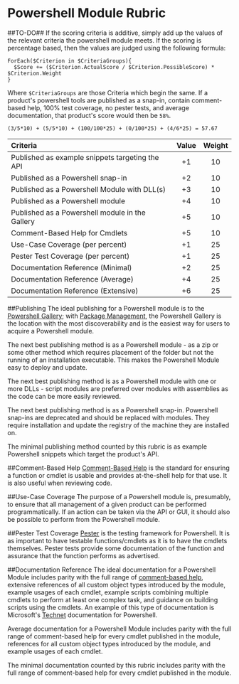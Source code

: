 # Powershell Module Rubric

##TO-DO##
If the scoring criteria is additive, simply add up the values of the relevant criteria the powershell module meets.
If the scoring is percentage based, then the values are judged using the following formula:

```Posh
ForEach($Criterion in $CriteriaGroups){
  $Score += ($Criterion.ActualScore / $Criterion.PossibleScore) * $Criterion.Weight
}
```

Where `$CriteriaGroups` are those Criteria which begin the same. If a product's powershell tools are published as a snap-in, contain comment-based help, 100% test coverage, no pester tests, and average documentation, that product's score would then be `58%`.
```
(3/5*10) + (5/5*10) + (100/100*25) + (0/100*25) + (4/6*25) = 57.67
```

| Criteria                                        | Value | Weight |
|:------------------------------------------------|:-----:|:------:|
| Published as example snippets targeting the API | +1    | 10     |
| Published as a Powershell snap-in               | +2    | 10     |
| Published as a Powershell Module with DLL(s)    | +3    | 10     |
| Published as a Powershell module                | +4    | 10     |
| Published as a Powershell module in the Gallery | +5    | 10     |
| Comment-Based Help for Cmdlets                  | +5    | 10     |
| Use-Case Coverage (per percent)                 | +1    | 25     |
| Pester Test Coverage (per percent)              | +1    | 25     |
| Documentation Reference (Minimal)               | +2    | 25     |
| Documentation Reference (Average)               | +4    | 25     |
| Documentation Reference (Extensive)             | +6    | 25     |

##Publishing
The ideal publishing for a Powershell module is to the [Powershell Gallery](https://www.powershellgallery.com/); with [Package Management](https://github.com/OneGet/oneget), the Powershell Gallery is the location with the most discoverability and is the easiest way for users to acquire a Powershell module.

The next best publishing method is as a Powershell module - as a zip or some other method which requires placement of the folder but not the running of an installation executable. This makes the Powershell Module easy to deploy and update.

The next best publishing method is as a Powershell module with one or more DLLs - script modules are preferred over modules with assemblies as the code can be more easily reviewed.

The next best publishing method is as a Powershell snap-in.  Powershell snap-ins are deprecated and should be replaced with modules. They require installation and update the registry of the machine they are installed on.

The minimal publishing method counted by this rubric is as example Powershell snippets which target the product's API.

##Comment-Based Help
[Comment-Based Help](https://technet.microsoft.com/en-us/library/hh847834.aspx) is the standard for ensuring a function or cmdlet is usable and provides at-the-shell help for that use.  It is also useful when reviewing code.

##Use-Case Coverage
The purpose of a Powershell module is, presumably, to ensure that all management of a given product can be performed programmatically. If an action can be taken via the API or GUI, it should also be possible to perform from the Powershell module.

##Pester Test Coverage
[Pester](https://github.com/pester/Pester) is the testing framework for Powershell.  It is as important to have testable functions/cmdlets as it is to have the cmdlets themselves. Pester tests provide some documentation of the function and assurance that the function performs as advertised.

##Documentation Reference
The ideal documentation for a Powershell Module includes parity with the full range of [comment-based help](https://technet.microsoft.com/en-us/library/hh847834.aspx), extensive references of all custom object types introduced by the module, example usages of each cmdlet, example scripts combining multiple cmdlets to perform at least one complex task, and guidance on building scripts using the cmdlets.  An example of this type of documentation is Microsoft's [Technet](https://technet.microsoft.com/en-us/library/ms714469(v=vs.85).aspx) documentation for Powershell.

Average documentation for a Powershell Module includes parity with the full range of comment-based help for every cmdlet published in the module, references for all custom object types introduced by the module, and example usages of each cmdlet.

The minimal documentation counted by this rubric includes parity with the full range of comment-based help for every cmdlet published in the module.
